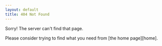 ```yaml
---
layout: default
title: 404 Not Found
---
```


Sorry! The server can't find that page.

Please consider trying to find what you need from [the home page][home].
